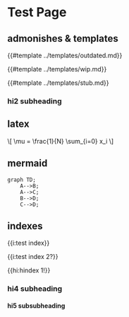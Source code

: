 # Test Page

## admonishes &  templates

{{#template ../templates/outdated.md}}

{{#template ../templates/wip.md}}

{{#template ../templates/stub.md}}

### hi2 subheading

## latex

\\[ \mu = \frac{1}{N} \sum_{i=0} x_i \\]

## mermaid

```mermaid
graph TD;
    A-->B;
    A-->C;
    B-->D;
    C-->D;
```

## indexes

{{i:test index}}

{{i:test index 2?}}

{{hi:hindex 1!}}

### hi4 subheading

#### hi5 subsubheading